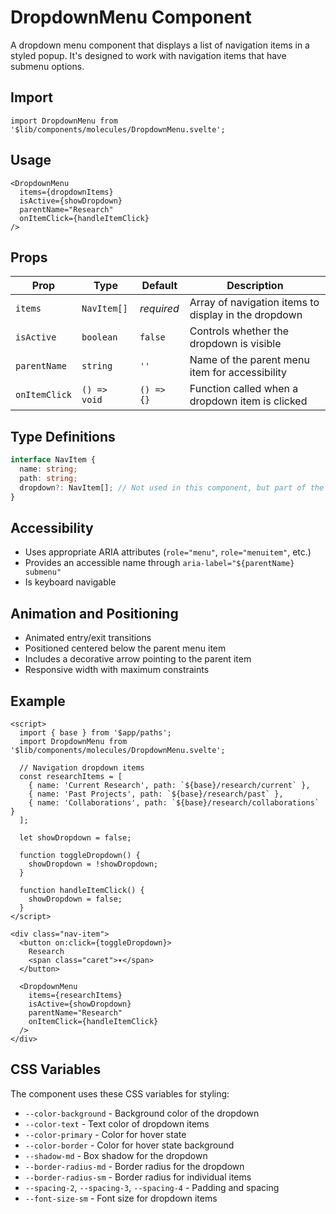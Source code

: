 # DropdownMenu Component

A dropdown menu component that displays a list of navigation items in a styled popup. It's designed to work with navigation items that have submenu options.

## Import

```svelte
import DropdownMenu from '$lib/components/molecules/DropdownMenu.svelte';
```

## Usage

```svelte
<DropdownMenu 
  items={dropdownItems} 
  isActive={showDropdown}
  parentName="Research"
  onItemClick={handleItemClick}
/>
```

## Props

| Prop | Type | Default | Description |
|------|------|---------|-------------|
| `items` | `NavItem[]` | *required* | Array of navigation items to display in the dropdown |
| `isActive` | `boolean` | `false` | Controls whether the dropdown is visible |
| `parentName` | `string` | `''` | Name of the parent menu item for accessibility |
| `onItemClick` | `() => void` | `() => {}` | Function called when a dropdown item is clicked |

## Type Definitions

```typescript
interface NavItem {
  name: string;
  path: string;
  dropdown?: NavItem[]; // Not used in this component, but part of the NavItem type
}
```

## Accessibility

- Uses appropriate ARIA attributes (`role="menu"`, `role="menuitem"`, etc.)
- Provides an accessible name through `aria-label="${parentName} submenu"`
- Is keyboard navigable

## Animation and Positioning

- Animated entry/exit transitions
- Positioned centered below the parent menu item
- Includes a decorative arrow pointing to the parent item
- Responsive width with maximum constraints

## Example

```svelte
<script>
  import { base } from '$app/paths';
  import DropdownMenu from '$lib/components/molecules/DropdownMenu.svelte';
  
  // Navigation dropdown items
  const researchItems = [
    { name: 'Current Research', path: `${base}/research/current` },
    { name: 'Past Projects', path: `${base}/research/past` },
    { name: 'Collaborations', path: `${base}/research/collaborations` }
  ];
  
  let showDropdown = false;
  
  function toggleDropdown() {
    showDropdown = !showDropdown;
  }
  
  function handleItemClick() {
    showDropdown = false;
  }
</script>

<div class="nav-item">
  <button on:click={toggleDropdown}>
    Research
    <span class="caret">▾</span>
  </button>
  
  <DropdownMenu 
    items={researchItems}
    isActive={showDropdown}
    parentName="Research"
    onItemClick={handleItemClick}
  />
</div>
```

## CSS Variables

The component uses these CSS variables for styling:
- `--color-background` - Background color of the dropdown
- `--color-text` - Text color of dropdown items
- `--color-primary` - Color for hover state
- `--color-border` - Color for hover state background
- `--shadow-md` - Box shadow for the dropdown
- `--border-radius-md` - Border radius for the dropdown
- `--border-radius-sm` - Border radius for individual items
- `--spacing-2`, `--spacing-3`, `--spacing-4` - Padding and spacing
- `--font-size-sm` - Font size for dropdown items